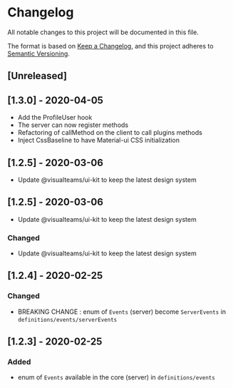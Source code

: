 # Changelog

All notable changes to this project will be documented in this file.

The format is based on [Keep a Changelog](https://keepachangelog.com/en/1.0.0/),
and this project adheres to [Semantic Versioning](https://semver.org/spec/v2.0.0.html).

## [Unreleased]

## [1.3.0] - 2020-04-05

- Add the ProfileUser hook
- The server can now register methods
- Refactoring of callMethod on the client to call plugins methods
- Inject CssBaseline to have Material-ui CSS initialization

## [1.2.5] - 2020-03-06

- Update @visualteams/ui-kit to keep the latest design system

## [1.2.5] - 2020-03-06

- Update @visualteams/ui-kit to keep the latest design system

### Changed

- Update @visualteams/ui-kit to keep the latest design system

## [1.2.4] - 2020-02-25

### Changed

- BREAKING CHANGE : enum of `Events` (server) become `ServerEvents` in `definitions/events/serverEvents`

## [1.2.3] - 2020-02-25

### Added

- enum of `Events` available in the core (server) in `definitions/events`
